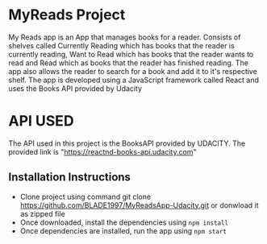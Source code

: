 # MyReads Project

My Reads app is an App that manages books for a reader. Consists of shelves called Currently Reading which has books that the reader is currently reading, Want to Read which has books that the reader wants to read and Read which as books that the reader has finished reading. The app also allows the reader to search for a book and add it to it's respective shelf. The app is developed using a JavaScript framework called React and uses the Books API provided by Udacity

# API USED

The API used in this project is the BooksAPI provided by UDACITY. The provided link is "https://reactnd-books-api.udacity.com"

## Installation Instructions

- Clone project using command git clone https://github.com/BLADE1997/MyReadsApp-Udacity.git or donwload it as zipped file
- Once downloaded, install the dependencies using `npm install`
- Once dependencies are installed, run the app using `npm start`
